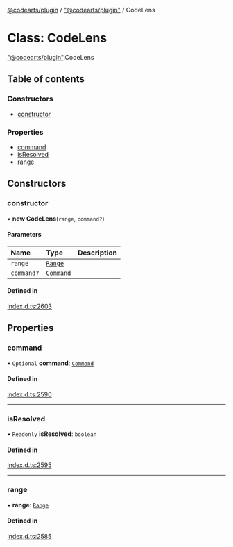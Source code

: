 [@codearts/plugin](../README.md) / ["@codearts/plugin"](../modules/_codearts_plugin_.md) / CodeLens

# Class: CodeLens

["@codearts/plugin"](../modules/_codearts_plugin_.md).CodeLens

## Table of contents

### Constructors

- [constructor](codearts_plugin_.CodeLens.md#constructor)

### Properties

- [command](codearts_plugin_.CodeLens.md#command)
- [isResolved](codearts_plugin_.CodeLens.md#isresolved)
- [range](codearts_plugin_.CodeLens.md#range)

## Constructors

### constructor

• **new CodeLens**(`range`, `command?`)

#### Parameters

| Name | Type | Description |
| :------ | :------ | :------ |
| `range` | [`Range`](codearts_plugin_.Range.md) |  |
| `command?` | [`Command`](../interfaces/codearts_plugin_.Command.md) |  |

#### Defined in

[index.d.ts:2603](https://github.com/huaweicloud/cloudide-plugin-api/blob/84e382d/index.d.ts#L2603)

## Properties

### command

• `Optional` **command**: [`Command`](../interfaces/codearts_plugin_.Command.md)

#### Defined in

[index.d.ts:2590](https://github.com/huaweicloud/cloudide-plugin-api/blob/84e382d/index.d.ts#L2590)

___

### isResolved

• `Readonly` **isResolved**: `boolean`

#### Defined in

[index.d.ts:2595](https://github.com/huaweicloud/cloudide-plugin-api/blob/84e382d/index.d.ts#L2595)

___

### range

• **range**: [`Range`](codearts_plugin_.Range.md)

#### Defined in

[index.d.ts:2585](https://github.com/huaweicloud/cloudide-plugin-api/blob/84e382d/index.d.ts#L2585)
